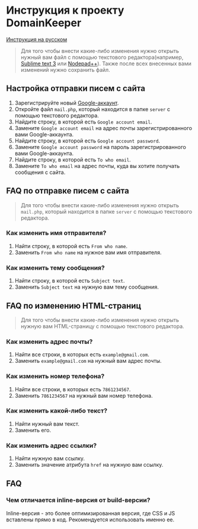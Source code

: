 # Инструкция к проекту DomainKeeper

[Инструкция на русском](https://github.com/SilencerWeb/domainkeeper-guide/blob/master/Russian.md)

> Для того чтобы внести какие-либо изменения нужно открыть нужный вам файл с помощью текстового редактора(например, [Sublime text 3](https://www.sublimetext.com/3) или [Nodepad++](https://notepad-plus-plus.org/)). Также после всех внесенных вами изменений нужно сохранить файл.


## Настройка отправки писем с сайта

1. Зарегистрируйте новый [Google-аккаунт](https://accounts.google.com/SignUp?hl=ru).
2. Откройте файл `mail.php`, который находится в папке `server` с помощью текстового редактора.
3. Найдите строку, в которой есть `Google account email`.
4. Замените `Google account email` на адрес почты зарегистрированного вами Google-аккаунта.
5. Найдите строку, в которой есть `Google account password`.
6. Замените `Google account password` на пароль зарегистрированного вами Google-аккаунта.
7. Найдите строку, в которой есть `To who email`.
8. Замените `To who email` на адрес почты, куда вы хотите получать сообщения с сайта.


## FAQ по отправке писем с сайта
> Для того чтобы внести какие-либо изменения нужно открыть `mail.php`, который находится в папке `server` с помощью текстового редактора.

### Как изменить имя отправителя?
1. Найти строку, в которой есть `From who name`.
2. Заменить `From who name` на нужное вам имя отправителя.

### Как изменить тему сообщения?
1. Найти строку, в которой есть `Subject text`.
2. Заменить `Subject text` на нужную вам тему сообщения.


## FAQ по изменению HTML-страниц
> Для того чтобы внести какие-либо изменения нужно открыть нужную вам HTML-страницу с помощью текстового редактора.

### Как изменить адрес почты?
  1. Найти все строки, в которых есть `example@gmail.com`.
  2. Заменить `example@gmail.com` на нужный вам адрес почты.
   
### Как изменить номер телефона?
  1. Найти все строки, в которых есть `7861234567`.
  2. Заменить `7861234567` на нужный вам номер телефона.
   
### Как изменить какой-либо текст?
  1. Найти нужный вам текст.
  2. Заменить его.
  
### Как изменить адрес ссылки?
  1. Найти нужную вам ссылку.
  2. Заменить значение атрибута `href` на нужную вам ссылку.
  
## FAQ

### Чем отличается inline-версия от build-версии?
Inline-версия - это более оптимизированная версия, где CSS и JS вставлены прямо в код. Рекомендуется использовать именно ее.
